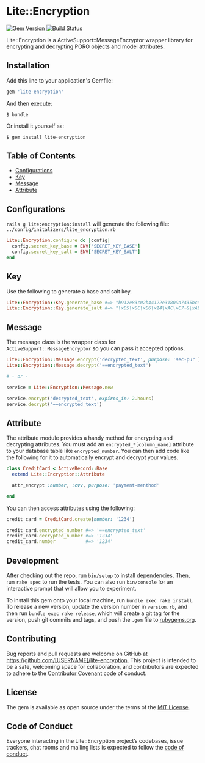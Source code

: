 # Lite::Encryption

[![Gem Version](https://badge.fury.io/rb/lite-encryption.svg)](http://badge.fury.io/rb/lite-encryption)
[![Build Status](https://travis-ci.org/drexed/lite-encryption.svg?branch=master)](https://travis-ci.org/drexed/lite-encryption)

Lite::Encryption is a ActiveSupport::MessageEncryptor wrapper library for encrypting and decrypting
PORO objects and model attributes.

## Installation

Add this line to your application's Gemfile:

```ruby
gem 'lite-encryption'
```

And then execute:

    $ bundle

Or install it yourself as:

    $ gem install lite-encryption

## Table of Contents

* [Configurations](#configurations)
* [Key](#key)
* [Message](#message)
* [Attribute](#attribute)

## Configurations

`rails g lite:encryption:install` will generate the following file:
`../config/initalizers/lite_encryption.rb`

```ruby
Lite::Encryption.configure do |config|
  config.secret_key_base = ENV['SECRET_KEY_BASE']
  config.secret_key_salt = ENV['SECRET_KEY_SALT']
end
```

## Key

Use the following to generate a base and salt key.

```ruby
Lite::Encryption::Key.generate_base #=> "b912e83c02b44122e31809a7435bc91e2e48c88742365aaccb07283eeb0379909e9aa09d64fc27cb5f20c3f072cd69aacd57518916799c00d41d94c06c916f5c"
Lite::Encryption::Key.generate_salt #=> "\xD5\x8C\xB6\x14\xAC\xC7-&\xAEu\xDDj\x80/\xDF\x15\xD1\xB2\x13\x04\x85\b\x8F\xC6ZQ`Z\xC7\xD4q\xDE"
```

## Message

The message class is the wrapper class for `ActiveSupport::MessageEncryptor` so you can pass it
accepted options.

```ruby
Lite::Encryption::Message.encrypt('decrypted_text', purpose: 'sec-pur')
Lite::Encryption::Message.decrypt('==encrypted_text')

# - or -

service = Lite::Encryption::Message.new

service.encrypt('decrypted_text', expires_in: 2.hours)
service.decrypt('==encrypted_text')
```

## Attribute

The attribute module provides a handy method for encrypting and decrypting attributes.
You must add an `encrypted_*[column_name]` attribute to your database table like
`encrypted_number`. You can then add code like the following for it to automatically
encrypt and decrypt your values.

```ruby
class CreditCard < ActiveRecord::Base
  extend Lite::Encryption::Attribute

  attr_encrypt :number, :cvv, purpose: 'payment-menthod'

end
```

You can then access attributes using the following:

```ruby
credit_card = CreditCard.create(number: '1234')

credit_card.encrypted_number #=> '==encrypted_text'
credit_card.decrypted_number #=> '1234'
credit_card.number           #=> '1234'
```

## Development

After checking out the repo, run `bin/setup` to install dependencies. Then, run `rake spec` to run the tests. You can also run `bin/console` for an interactive prompt that will allow you to experiment.

To install this gem onto your local machine, run `bundle exec rake install`. To release a new version, update the version number in `version.rb`, and then run `bundle exec rake release`, which will create a git tag for the version, push git commits and tags, and push the `.gem` file to [rubygems.org](https://rubygems.org).

## Contributing

Bug reports and pull requests are welcome on GitHub at https://github.com/[USERNAME]/lite-encryption. This project is intended to be a safe, welcoming space for collaboration, and contributors are expected to adhere to the [Contributor Covenant](http://contributor-covenant.org) code of conduct.

## License

The gem is available as open source under the terms of the [MIT License](https://opensource.org/licenses/MIT).

## Code of Conduct

Everyone interacting in the Lite::Encryption project’s codebases, issue trackers, chat rooms and mailing lists is expected to follow the [code of conduct](https://github.com/[USERNAME]/lite-encryption/blob/master/CODE_OF_CONDUCT.md).
